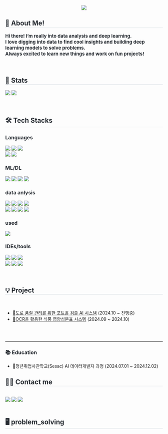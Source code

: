 <div align= "center">
    <img src="https://capsule-render.vercel.app/api?type=waving&color=0:ff4000,100:ffdb29&height=240&text=SeoHyun's%20GitHub&animation=twinkling&fontColor=3b382b&fontSize=70" />
    </div>
    <div style="text-align: left;"> 
    <h2 style="border-bottom: 1px solid #d8dee4; color: #282d33;"> 👋 About Me! </h2>  
    <div style="font-weight: 700; font-size: 15px; text-align: left; color: #282d33;">
  Hi there! I’m really into data analysis and deep learning.<br>
  I love digging into data to find cool insights and building deep learning models to solve problems.<br>
  Always excited to learn new things and work on fun projects!
</div>
    </div><br><br>
    <div style="text-align: left;"> 
    <h2 style="border-bottom: 1px solid #d8dee4; color: #282d33;"> 🏅 Stats </h2> <div style="text-align: left;"> <img src="https://github-readme-stats.vercel.app/api?username=soi222&bg_color=180,00000000,00000000&title_color=403f3f&text_color=403f3f"
         /> <img src="https://github-readme-stats.vercel.app/api/top-langs/?username=soi222&layout=compact&bg_color=180,00000000,00000000&title_color=403f3f&text_color=403f3f"
           /> </div><br><br>
    <div style="text-align: left;">
  <h2 style="border-bottom: 1px solid #d8dee4; color: #282d33;"> 🛠️ Tech Stacks </h2>
  <div style="text-align: left;">
  </div>

  <!-- Languages section -->
  <h3 style="color: #282d33;"> Languages </h3>
  <div style="text-align: left;">
    <img src="https://img.shields.io/badge/Python-3776AB?style=flat&logo=Python&logoColor=white">
    <img src="https://img.shields.io/badge/mysql-4479A1?style=flat&logo=mysql&logoColor=white">
    <img src="https://img.shields.io/badge/javascript-%23323330.svg?style=flat&logo=javascript&logoColor=%23F7DF1E"><br>
    <img src="https://img.shields.io/badge/git-%23F05033.svg?style=flat&logo=git&logoColor=white">
    <img src="https://img.shields.io/badge/github-%23121011.svg?style=flat&logo=github&logoColor=white">
  </div>

  <!-- AI section -->
  <h3 style="color: #282d33;"> ML/DL </h3>
  <div style="text-align: left;">
    <img src="https://img.shields.io/badge/scikit--learn-%23F7931E.svg?style=flat&logo=scikit-learn&logoColor=white">
    <img src="https://img.shields.io/badge/PyTorch-%23EE4C2C.svg?style=flat&logo=PyTorch&logoColor=white">
    <img src="https://img.shields.io/badge/opencv-%23white.svg?style=flat&logo=opencv&logoColor=white">
    <img src="https://img.shields.io/badge/OpenAI-74aa9c?style=flat&logo=openai&logoColor=white">
  </div>

  <!-- DATA section -->
  <h3 style="color: #282d33;"> data anlysis </h3>
  <div style="text-align: left;">
    <img src="https://img.shields.io/badge/pandas-%23150458.svg?style=flat&logo=pandas&logoColor=white">
    <img src="https://img.shields.io/badge/numpy-%23013243.svg?style=flat&logo=numpy&logoColor=white">  
    <img src="https://img.shields.io/badge/Matplotlib-%23ffffff.svg?style=flat&logo=Matplotlib&logoColor=black">
    <img src="https://img.shields.io/badge/Seaborn-3776AB?style=flat&logo=seaborn&logoColor=white"><br>
    <img src="https://img.shields.io/badge/-selenium-%43B02A?style=flat&logo=selenium&logoColor=white">
    <img src="https://img.shields.io/badge/-playwright-%232EAD33?style=flat&logo=playwright&logoColor=white">
    <img src="https://img.shields.io/badge/-beautifulsoup-%231F8A70?style=flat&logoColor=white">
    <img src="https://img.shields.io/badge/Studio_R-%23276DC3.svg?style=flat&logo=r&logoColor=white">
  </div>
  
  <!-- ETC section -->
  <h3 style="color: #282d33;"> used </h3>
  <div style="text-align: left;">
    <img src="https://img.shields.io/badge/streamlit-FF4B4B?style=flat&logo=pandas&logoColor=white">
  </div>

  <!-- IDE section -->
  <h3 style="color: #282d33;"> IDEs/tools </h3>
  <div style="text-align: left;">
    <img src="https://img.shields.io/badge/Visual%20Studio-5C2D91.svg?style=flat&logo=visual-studio&logoColor=white">
    <img src="https://img.shields.io/badge/Google%20Colab-%23F9A825.svg?style=flat&logo=googlecolab&logoColor=white">
    <img src="https://img.shields.io/badge/jupyter-%23FA0F00.svg?style=flat&logo=jupyter&logoColor=white"><br>
    <img src="https://img.shields.io/badge/Notion-%23000000.svg?style=flat&logo=notion&logoColor=white">
    <img src="https://img.shields.io/badge/Slack-4A154B?style=flat&logo=slack&logoColor=white">
    <img src="https://img.shields.io/badge/Discord-%235865F2.svg?style=flat&logo=discord&logoColor=white">
  </div>
</div>
    </div><br><br>
<div style="text-align: left;">
  <h2 style="border-bottom: 1px solid #d8dee4; color: #282d33;"> 💡 Project</h2> <br>
  <ul>
    <li>
      <a href="https://github.com/Chang-Hyeon-Park/SeSACMuchim" target="_blank">🌱도로 품질 관리를 위한 포트홀 검출 AI 시스템</a> <span>(2024.10 ~ 진행중)</span>
    </li>
    <li>
      <a href="https://github.com/YugyeongJo/OCR_Project" target="_blank">🌱OCR을 활용한 식품 영양성분표 시스템</a> <span>(2024.09 ~ 2024.10)</span>
    </li>
  </ul>
  <br><br><hr>
  <h3 style="color: #282d33;">📚 Education</h3>
  <ul>
    <li>🌱청년취업사관학교(Sesac) AI 데이터개발자 과정 <span>(2024.07.01 ~ 2024.12.02)</span></li>
  </ul>
</div>
    </div>
    <div style="text-align: left;">
    <h2 style="border-bottom: 1px solid #d8dee4; color: #282d33;"> 🧑‍💻 Contact me </h2> <br> 
    <div style="text-align: left;">
        <img src="https://img.shields.io/badge/Gmail-EA4335?style=flat&logo=Gmail&logoColor=white&link=mailto:ai7019er@gmail.com">
        <img src="https://img.shields.io/badge/Tistory-000000?style=flat&logo=Tistory&logoColor=white&link=https://seohyun222.tistory.com/"> </a>
        <img src="https://img.shields.io/badge/Velog-20C997?style=flat&logo=Velog&logoColor=white&link=https://velog.io/@soii222/posts"> </a>
          </div>  <br> 
    <div style="text-align: left;">  </div> 
    </div>
    <div style="text-align: left;">
    <h2 style="border-bottom: 1px solid #d8dee4; color: #282d33;"> 🖥️ problem_solving </h2> <br> 
    <div style="text-align: left;"><br> 
    <div style="text-align: left;">  </div>
    </div><br><br>
    </div>
    

